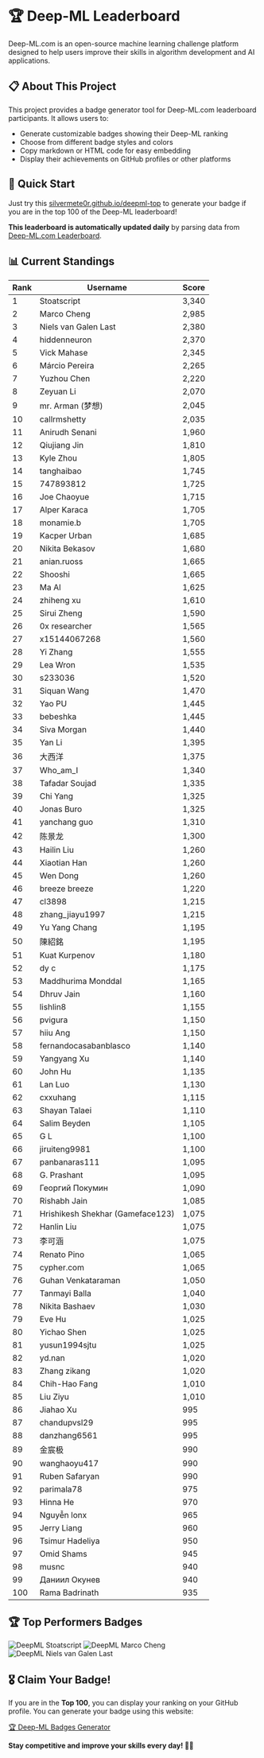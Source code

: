 # 🏆 Deep-ML Leaderboard

Deep-ML.com is an open-source machine learning challenge platform designed to help users improve their skills in algorithm development and AI applications.  

## 📋 About This Project

This project provides a badge generator tool for Deep-ML.com leaderboard participants. It allows users to:
- Generate customizable badges showing their Deep-ML ranking
- Choose from different badge styles and colors
- Copy markdown or HTML code for easy embedding
- Display their achievements on GitHub profiles or other platforms

## 🚀 Quick Start

Just try this [silvermete0r.github.io/deepml-top](silvermete0r.github.io/deepml-top) to generate your badge if you are in the top 100 of the Deep-ML leaderboard!

**This leaderboard is automatically updated daily** by parsing data from [Deep-ML.com Leaderboard](https://www.deep-ml.com/leaderboard).  

## 📊 Current Standings  

<!-- LEADERBOARD_START -->
| Rank | Username | Score |
|------|---------|-------|
| 1 | Stoatscript | 3,340 |
| 2 | Marco Cheng | 2,985 |
| 3 | Niels van Galen Last | 2,380 |
| 4 | hiddenneuron | 2,370 |
| 5 | Vick Mahase | 2,345 |
| 6 | Márcio Pereira | 2,265 |
| 7 | Yuzhou Chen | 2,220 |
| 8 | Zeyuan Li | 2,070 |
| 9 | mr. Arman (梦想) | 2,045 |
| 10 | callrmshetty | 2,035 |
| 11 | Anirudh Senani | 1,960 |
| 12 | Qiujiang Jin | 1,810 |
| 13 | Kyle Zhou | 1,805 |
| 14 | tanghaibao | 1,745 |
| 15 | 747893812 | 1,725 |
| 16 | Joe Chaoyue | 1,715 |
| 17 | Alper Karaca | 1,705 |
| 18 | monamie.b | 1,705 |
| 19 | Kacper Urban | 1,685 |
| 20 | Nikita Bekasov | 1,680 |
| 21 | anian.ruoss | 1,665 |
| 22 | Shooshi | 1,665 |
| 23 | Ma Al | 1,625 |
| 24 | zhiheng xu | 1,610 |
| 25 | Sirui Zheng | 1,590 |
| 26 | 0x researcher | 1,565 |
| 27 | x15144067268 | 1,560 |
| 28 | Yi Zhang | 1,555 |
| 29 | Lea Wron | 1,535 |
| 30 | s233036 | 1,520 |
| 31 | Siquan Wang | 1,470 |
| 32 | Yao PU | 1,445 |
| 33 | bebeshka | 1,445 |
| 34 | Siva Morgan | 1,440 |
| 35 | Yan Li | 1,395 |
| 36 | 大西洋 | 1,375 |
| 37 | Who_am_I | 1,340 |
| 38 | Tafadar Soujad | 1,335 |
| 39 | Chi Yang | 1,325 |
| 40 | Jonas Buro | 1,325 |
| 41 | yanchang guo | 1,310 |
| 42 | 陈景龙 | 1,300 |
| 43 | Hailin Liu | 1,260 |
| 44 | Xiaotian Han | 1,260 |
| 45 | Wen Dong | 1,260 |
| 46 | breeze breeze | 1,220 |
| 47 | cl3898 | 1,215 |
| 48 | zhang_jiayu1997 | 1,215 |
| 49 | Yu Yang Chang | 1,195 |
| 50 | 陳紹銘 | 1,195 |
| 51 | Kuat Kurpenov | 1,180 |
| 52 | dy c | 1,175 |
| 53 | Maddhurima Monddal | 1,165 |
| 54 | Dhruv Jain | 1,160 |
| 55 | lishlin8 | 1,155 |
| 56 | pvigura | 1,150 |
| 57 | hiiu Ang | 1,150 |
| 58 | fernandocasabanblasco | 1,140 |
| 59 | Yangyang Xu | 1,140 |
| 60 | John Hu | 1,135 |
| 61 | Lan Luo | 1,130 |
| 62 | cxxuhang | 1,115 |
| 63 | Shayan Talaei | 1,110 |
| 64 | Salim Beyden | 1,105 |
| 65 | G L | 1,100 |
| 66 | jiruiteng9981 | 1,100 |
| 67 | panbanaras111 | 1,095 |
| 68 | G. Prashant | 1,095 |
| 69 | Георгий Покумин | 1,090 |
| 70 | Rishabh Jain | 1,085 |
| 71 | Hrishikesh Shekhar (Gameface123) | 1,075 |
| 72 | Hanlin Liu | 1,075 |
| 73 | 李可涵 | 1,075 |
| 74 | Renato Pino | 1,065 |
| 75 | cypher.com | 1,065 |
| 76 | Guhan Venkataraman | 1,050 |
| 77 | Tanmayi Balla | 1,040 |
| 78 | Nikita Bashaev | 1,030 |
| 79 | Eve Hu | 1,025 |
| 80 | Yichao Shen | 1,025 |
| 81 | yusun1994sjtu | 1,025 |
| 82 | yd.nan | 1,020 |
| 83 | Zhang zikang | 1,020 |
| 84 | Chih-Hao Fang | 1,010 |
| 85 | Liu Ziyu | 1,010 |
| 86 | Jiahao Xu | 995 |
| 87 | chandupvsl29 | 995 |
| 88 | danzhang6561 | 995 |
| 89 | 金宸极 | 990 |
| 90 | wanghaoyu417 | 990 |
| 91 | Ruben Safaryan | 990 |
| 92 | parimala78 | 975 |
| 93 | Hinna He | 970 |
| 94 | Nguyễn lonx | 965 |
| 95 | Jerry Liang | 960 |
| 96 | Tsimur Hadeliya | 950 |
| 97 | Omid Shams | 945 |
| 98 | musnc | 940 |
| 99 | Даниил Окунев | 940 |
| 100 | Rama Badrinath | 935 |
<!-- LEADERBOARD_END -->

## 🏆 Top Performers Badges

<!-- BADGES_START -->
![DeepML Stoatscript](https://img.shields.io/badge/dynamic/json?url=https%3A%2F%2Fraw.githubusercontent.com%2Fsilvermete0r%2Fdeepml-top%2Fmain%2Fbadges.json&query=%24.f0022cc6de4b20fe459420bacf8c1f9c.label&prefix=Rank%20&style=for-the-badge&label=%F0%9F%9A%80%20DeepML&color=blue&link=https%3A%2F%2Fwww.deep-ml.com%2Fleaderboard)
![DeepML Marco Cheng](https://img.shields.io/badge/dynamic/json?url=https%3A%2F%2Fraw.githubusercontent.com%2Fsilvermete0r%2Fdeepml-top%2Fmain%2Fbadges.json&query=%24.4091c1a21900bd2c7d3f4e343acddda1.label&prefix=Rank%20&style=for-the-badge&label=%F0%9F%9A%80%20DeepML&color=blue&link=https%3A%2F%2Fwww.deep-ml.com%2Fleaderboard)
![DeepML Niels van Galen Last](https://img.shields.io/badge/dynamic/json?url=https%3A%2F%2Fraw.githubusercontent.com%2Fsilvermete0r%2Fdeepml-top%2Fmain%2Fbadges.json&query=%24.bf62d15a67b58334f4927c43de7b2b43.label&prefix=Rank%20&style=for-the-badge&label=%F0%9F%9A%80%20DeepML&color=blue&link=https%3A%2F%2Fwww.deep-ml.com%2Fleaderboard)
<!-- BADGES_END -->

## 🎖 Claim Your Badge!  

If you are in the **Top 100**, you can display your ranking on your GitHub profile. You can generate your badge using this website:

[🏆 Deep-ML Badges Generator](https://silvermete0r.github.io/deepml-top/)

**Stay competitive and improve your skills every day! 🚀🔥**